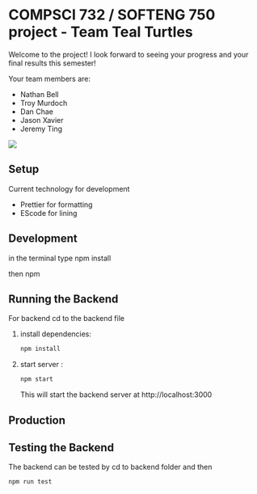 # COMPSCI 732 / SOFTENG 750 project - Team Teal Turtles

Welcome to the project! I look forward to seeing your progress and your final results this semester!

Your team members are:

- Nathan Bell
- Troy Murdoch
- Dan Chae
- Jason Xavier
- Jeremy Ting

![](./group-image/Teal%20Turtles.webp)

## Setup

Current technology for development

- Prettier for formatting
- EScode for lining

## Development

in the terminal type npm install

then npm

## Running the Backend

For backend cd to the backend file

1. install dependencies:

   ```bash
   npm install
   ```

2. start server :

   ```bash
   npm start
   ```

   This will start the backend server at http://localhost:3000

## Production

## Testing the Backend

The backend can be tested by cd to backend folder and then

```bash
npm run test
```
